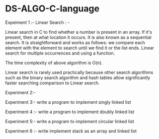 # DS-ALGO-C-language

Expeiment 1 :- Linear Search : -








Linear search in C to find whether a number is present in an array. If it's present, then at what location it occurs. It is also known as a sequential search. It is straightforward and works as follows: we compare each element with the element to search until we find it or the list ends. Linear search for multiple occurrences and using a function.



The time complexity of above algorithm is O(n).

Linear search is rarely used practically because other search algorithms such as the binary search algorithm and hash tables allow significantly faster searching comparison to Linear search.




Experiment 2:-








Experiment 3:- write a program to implement singly linked list










Experiment 4 :- write a program to implement doubly linked list










Experiment 5:- write a program to implement circular linked list









Experiment 6 :- write implement stack as an array and linked list

